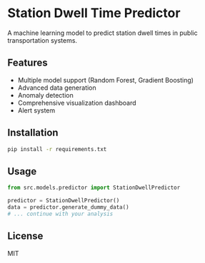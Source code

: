 # Station Dwell Time Predictor

A machine learning model to predict station dwell times in public transportation systems.

## Features
- Multiple model support (Random Forest, Gradient Boosting)
- Advanced data generation
- Anomaly detection
- Comprehensive visualization dashboard
- Alert system

## Installation
```bash
pip install -r requirements.txt
```

## Usage
```python
from src.models.predictor import StationDwellPredictor

predictor = StationDwellPredictor()
data = predictor.generate_dummy_data()
# ... continue with your analysis
```

## License
MIT
